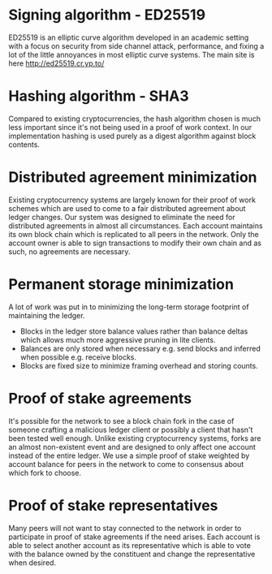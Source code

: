 # Signing algorithm - ED25519
ED25519 is an elliptic curve algorithm developed in an academic setting with a focus on security from side channel attack, performance, and fixing a lot of the little annoyances in most elliptic curve systems.  The main site is here http://ed25519.cr.yp.to/

# Hashing algorithm - SHA3
Compared to existing cryptocurrencies, the hash algorithm chosen is much less important since it's not being used in a proof of work context.  In our implementation hashing is used purely as a digest algorithm against block contents.

# Distributed agreement minimization
Existing cryptocurrency systems are largely known for their proof of work schemes which are used to come to a fair distributed agreement about ledger changes.  Our system was designed to eliminate the need for distributed agreements in almost all circumstances.  Each account maintains its own block chain which is replicated to all peers in the network.  Only the account owner is able to sign transactions to modify their own chain and as such, no agreements are necessary.

# Permanent storage minimization
A lot of work was put in to minimizing the long-term storage footprint of maintaining the ledger.
* Blocks in the ledger store balance values rather than balance deltas which allows much more aggressive pruning in lite clients.
* Balances are only stored when necessary e.g. send blocks and inferred when possible e.g. receive blocks.
* Blocks are fixed size to minimize framing overhead and storing counts.

# Proof of stake agreements
It's possible for the network to see a block chain fork in the case of someone crafting a malicious ledger client or possibly a client that hasn't been tested well enough.  Unlike existing cryptocurrency systems, forks are an almost non-existent event and are designed to only affect one account instead of the entire ledger.  We use a simple proof of stake weighted by account balance for peers in the network to come to consensus about which fork to choose.

# Proof of stake representatives
Many peers will not want to stay connected to the network in order to participate in proof of stake agreements if the need arises.  Each account is able to select another account as its representative which is able to vote with the balance owned by the constituent and change the representative when desired.